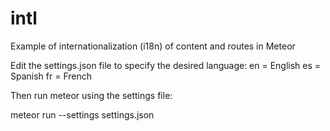 # intl
Example of internationalization (i18n) of content and routes in Meteor

Edit the settings.json file to specify the desired language:
en = English
es = Spanish
fr = French

Then run meteor using the settings file:

meteor run --settings settings.json
